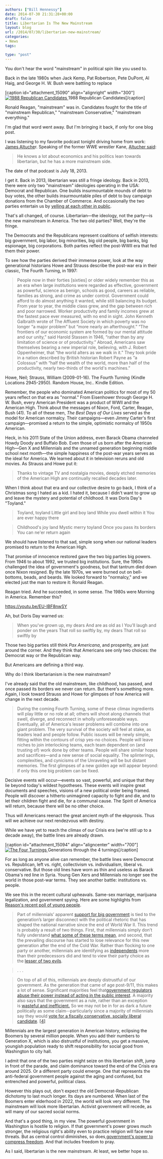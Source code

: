```yaml
---
authors: ["Bill Hennessy"]
date: 2014-07-30 21:31:28+00:00
draft: false
title: Libertarian Is The New Mainstream
layout: blog
url: /2014/07/30/libertarian-new-mainstream/
categories:
- News
tags:

type: "post"
---
```


You don't hear the word "mainstream" in political spin like you used to.

Back in the late 1980s when Jack Kemp, Pat Robertson, Pete DuPont, Al Haig, and George H. W. Bush were battling to replace

[caption id="attachment_15090" align="alignright" width="300"][![1988 Republican Candidates](https://hennessysview.com/wp-content/uploads/2014/07/1988-Republican-Candidates-300x195.jpg)
](https://hennessysview.com/wp-content/uploads/2014/07/1988-Republican-Candidates.jpg) 1988 Republican Candidates[/caption]

Ronald Reagan, "mainstream" was in. Candidates fought for the title of "mainstream Republican," "mainstream Conservative," "mainstream everything."

I'm glad that word went away. But I'm bringing it back, if only for one blog post.

I was listening to my favorite podcast tonight driving home from work: [James Altuche](https://www.stansberryradio.com/James-Altucher/Latest-Episodes)r. Speaking of the former WWE wrestler Kane, [Altucher said](https://www.stansberryradio.com/James-Altucher/Latest-Episodes/Episode/421/Taking-Back-America):



> He knows a lot about economics and his politics lean towards libertarian, but he has a more mainstream side.



The date of that podcast is July 18, 2013.

I get it. Back in 2013, libertarian was still a fringe ideology. Back in 2013, there were only two "mainstream" ideologies operating in the USA: Democrat and Republican. One builds insurmountable mounds of debt to buy votes, the other builds insurmountable piles of debt to buy campaign donations from the Chamber of Commerce. And occasionally the two parties entertain us by [yelling at each other in public](https://www.businessinsider.com/house-gop-border-crisis-plan-boehner-rips-reid-2014-7).

That's all changed, of course. Libertarian—the ideology, not the party—is the new mainstream in America. The two old parties? Well, they're the fringe.

The Democrats and the Republicans represent coalitions of selfish interests: big government, big labor, big minorities, big old people, big banks, big espionage, big corporations. Both parties reflect the post-WWII era that fed them their power.

To see how the parties derived their immense power, look at the way generational historians Howe and Strauss describe the post-war era in their classic, The Fourth Turning, in 1997:



> People now in their forties [sixties] or older widely remember this as an era when large institutions were regarded as effective, government as powerful, science as benign, schools as good, careers as reliable, families as strong, and crime as under control. Government could afford to do almost anything it wanted, while still balancing its budget. From year to year, the middle class grew, and the gap between rich and poor narrowed. Worker productivity and family incomes grew at the fastest pace ever measured, with no end in sight. John Kenneth Galbraith wrote of The Affluent Society in which poverty was no longer “a major problem” but “more nearly an afterthought.” “The frontiers of our economic system are formed by our mental attitude and our unity,” said Harold Stassen in 1946, “rather than by any limitation of science or of productivity.” Abroad, Americans saw themselves bearing a new imperial role, believing, with J. Robert Oppenheimer, that “the world alters as we walk in it.” They took pride in a nation described by British historian Robert Payne as “a Colossus” with “half the wealth of the world, more than half of the productivity, nearly two-thirds of the world's machines.”

Howe, Neil; Strauss, William (2009-01-16). The Fourth Turning (Kindle Locations 2945-2950). Random House, Inc.. Kindle Edition.



Remember, the people who dominated American politics for most of my 50 years reflect on that era as "normal." From Eisenhower through George H. W. Bush, every American President was a product of WWII and the American High. Think about the messages of Nixon, Ford, Carter, Reagan, Bush (41). To all of these men, _The Best Days of Our Lives_ served as the model for American normalcy. Their campaigns—even Jimmy Carter's first campaign—promised a return to the simple, optimistic normalcy of 1950s American.

Heck, in his 2011 State of the Union address, even Barack Obama channeled Howdy Doody and Buffalo Bob. Even those of us born after the American High—Gen X and Millennials and the unnamed generation beginning middle school next month—the simple happiness of the post-war years serves as the ideal for America. We learned about it in television reruns and old movies. As Strauss and Howe put it:



> Thanks to vintage TV and nostalgia movies, deeply etched memories of the American High are continually recalled decades later.



When I think about that era and our collective desire to go back, I think of a Christmas song I hated as a kid. I hated it, because I didn't want to grow up and leave the mystery and potential of childhood. It was Doris Day's "Toyland."



> 

> 
> Toyland, toyland
Little girl and boy land
While you dwell within it
You are ever happy there
> 
> 

> 
> Childhood's joy land
Mystic merry toyland
Once you pass its borders
You can ne'er return again
> 
> 






We should have listened to that sad, simple song when our national leaders promised to return to the American High.





That promise of innocence restored gave the two big parties big powers. From 1946 to about 1992, we trusted big institutions. Sure, the 1960s challenged the idea of government's goodness, but that tantrum died down once Nixon resigned. By the late 1970s, we were burned out on bell-bottoms, beads, and beards. We looked forward to "normalcy," and we elected just the man to restore it: Ronald Reagan.





Reagan tried. And he succeeded, in some sense. The 1980s were Morning in America. Remember this?





https://youtu.be/EU-IBF8nwSY





Ah, but Doris Day warned us:





> 

> 
> When you've grown up, my dears
And are as old as I
You'll laugh and ponder on the years
That roll so swiftly by, my dears
That roll so swiftly by
> 
> 






Those two big parties still think _Pax Americana_, and prosperity, are just around the corner. And they think that Americans see only two choices: the Democrat way or the Republican way.





But Americans are defining a third way.





Why do I think libertarianism is the new mainstream?





I've already said that the old mainstream, like childhood, has passed, and once passed its borders we never can return. But there's something more. Again, I look toward Strauss and Howe for glimpses of how America will change in the next decade.





> During the coming Fourth Turning, some of these climax ingredients will play little or no role at all; others will shoot along channels that swell, diverge, and reconnect in wholly unforeseeable ways. Eventually, all of America's lesser problems will combine into one giant problem. The very survival of the society will feel at stake, as leaders lead and people follow. Public issues will be newly simple, fitting within the contours of crisp yes-no choices. People will leave niches to join interlocking teams, each team dependent on (and trusting of) work done by other teams. People will share similar hopes and sacrifices—and a new sense of social equality. The splinterings, complexities, and cynicisms of the Unraveling will be but distant memories. The first glimpses of a new golden age will appear beyond: if only this one big problem can be fixed.

Decisive events will occur—events so vast, powerful, and unique that they lie beyond today's wildest hypotheses. These events will inspire great documents and speeches, visions of a new political order being framed. People will discover a hitherto unimagined capacity to fight and die, and to let their children fight and die, for a communal cause. The Spirit of America will return, because there will be no other choice.

Thus will Americans reenact the great ancient myth of the ekpyrosis. Thus will we achieve our next rendezvous with destiny.



While we have yet to reach the climax of our Crisis era (we're still up to a decade away), the battle lines are already drawn.

[caption id="attachment_15094" align="aligncenter" width="700"][![The Four Turnings](https://hennessysview.com/wp-content/uploads/2014/07/Napkin-13-06-24-8.00.42-AM-1024x714.png)
](https://hennessysview.com/wp-content/uploads/2014/07/Napkin-13-06-24-8.00.42-AM.png) Generations through the 4 turnings[/caption]

For as long as anyone alive can remember, the battle lines were Democrat vs. Republican, left vs. right, collectivism vs. individualism, liberal vs. conservative. But those old lines have worn as thin and useless as Barack Obama's red line in Syria. Young Gen Xers and Millennials no longer see the world in those post-war terms. They see another battle: institutions vs. people.

We see this in the recent cultural upheavals. Same-sex marriage, marijuana legalization, and government spying. Here are some highlights from [Reason's recent poll of young people](https://reason.com/poll).



> Part of millennials’ apparent [support for big government](https://reason.com/poll/2014/07/10/what-millennials-think-government-should) is tied to the generation’s larger disconnect with the political rhetoric that has shaped the national narrative since the end of World War II. This trend is probably a result of two things. First, that millennials simply don’t fully understand [what some of these terms mean](https://reason.com/poll/2014/07/16/millennials-dont-know-what-socialism-mea), and second, that the prevailing discourse has started to lose relevance for this new generation after the end of the Cold War. Rather than flocking to one party or another, millennials are identifying as [independents](https://reason.com/poll/2014/07/16/millennials-arent-more-democratictheyre) more than their predecessors did and tend to view their party choice as the [lesser of two evils](https://reason.com/poll/2014/07/16/millennials-arent-more-democratictheyre).

> 
> . . .
> 
> 

> 
> On top of all of this, millennials are deeply distrustful of our government. As the generation that came of age post-9/11, this makes a lot of sense. Significant majorities feel that[government regulators abuse their power instead of acting in the public interest](https://www.fee.org/the_freeman/detail/dazed-and-confused). A majority also says that the government as a rule, rather than an exception is [wasteful and inefficient.](https://www.fee.org/the_freeman/detail/dazed-and-confused) So we may not be in for as dark a future politically as some claim--particularly since a majority of millennials say they would [vote for a fiscally conservative, socially liberal candidate](https://www.fee.org/the_freeman/detail/dazed-and-confused). [[4]](https://reason.com/admin/pages/)  
> 
> 






Millennials are the largest generation in American history, eclipsing the Boomers by several million people. When you add their numbers to Generation X, which is also distrustful of institutions, you get a massive, youngish population ready to shift responsibility for social good from Washington to city hall.





I admit that one of the two parties might seize on this libertarian shift, jump in front of the parade, and claim dominance toward the end of the Crisis era around 2025. Or a different party could emerge. One that represents the anti-federal government people against the aging and confused, but entrenched and powerful, political class.





However this plays out, don't expect the old Democrat-Republican dichotomy to last much longer. Its days are numbered. When last of the Boomers enter elderhood in 2022, the world will look very different. The mainstream will look more libertarian. Activist government will recede, as will many of our sacred social norms.





And that's a good thing, in my view. The powerful government in Washington is hostile to religion. If that government's power grows much stronger, the religious right's ability even to practice religion will face new threats. But as central control diminishes, so does[ government's power to compress freedom](https://hennessysview.com/2014/07/29/just-freedoms-losing/). And that includes freedom to pray.





As I said, libertarian is the new mainstream. At least, we better hope so.




